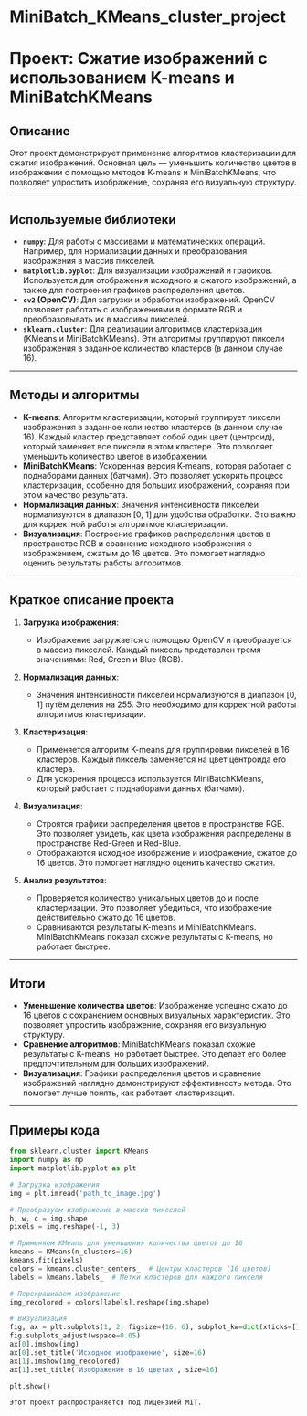 # MiniBatch_KMeans_cluster_project

# Проект: Сжатие изображений с использованием K-means и MiniBatchKMeans

## Описание
Этот проект демонстрирует применение алгоритмов кластеризации для сжатия изображений. Основная цель — уменьшить количество цветов в изображении с помощью методов K-means и MiniBatchKMeans, что позволяет упростить изображение, сохраняя его визуальную структуру.

---

## Используемые библиотеки
- **`numpy`**: Для работы с массивами и математических операций. Например, для нормализации данных и преобразования изображения в массив пикселей.
- **`matplotlib.pyplot`**: Для визуализации изображений и графиков. Используется для отображения исходного и сжатого изображений, а также для построения графиков распределения цветов.
- **`cv2` (OpenCV)**: Для загрузки и обработки изображений. OpenCV позволяет работать с изображениями в формате RGB и преобразовывать их в массивы пикселей.
- **`sklearn.cluster`**: Для реализации алгоритмов кластеризации (KMeans и MiniBatchKMeans). Эти алгоритмы группируют пиксели изображения в заданное количество кластеров (в данном случае 16).

---

## Методы и алгоритмы
- **K-means**: Алгоритм кластеризации, который группирует пиксели изображения в заданное количество кластеров (в данном случае 16). Каждый кластер представляет собой один цвет (центроид), который заменяет все пиксели в этом кластере. Это позволяет уменьшить количество цветов в изображении.
- **MiniBatchKMeans**: Ускоренная версия K-means, которая работает с поднаборами данных (батчами). Это позволяет ускорить процесс кластеризации, особенно для больших изображений, сохраняя при этом качество результата.
- **Нормализация данных**: Значения интенсивности пикселей нормализуются в диапазон [0, 1] для удобства обработки. Это важно для корректной работы алгоритмов кластеризации.
- **Визуализация**: Построение графиков распределения цветов в пространстве RGB и сравнение исходного изображения с изображением, сжатым до 16 цветов. Это помогает наглядно оценить результаты работы алгоритмов.

---

## Краткое описание проекта
1. **Загрузка изображения**:
   - Изображение загружается с помощью OpenCV и преобразуется в массив пикселей. Каждый пиксель представлен тремя значениями: Red, Green и Blue (RGB).

2. **Нормализация данных**:
   - Значения интенсивности пикселей нормализуются в диапазон [0, 1] путём деления на 255. Это необходимо для корректной работы алгоритмов кластеризации.

3. **Кластеризация**:
   - Применяется алгоритм K-means для группировки пикселей в 16 кластеров. Каждый пиксель заменяется на цвет центроида его кластера.
   - Для ускорения процесса используется MiniBatchKMeans, который работает с поднаборами данных (батчами).

4. **Визуализация**:
   - Строятся графики распределения цветов в пространстве RGB. Это позволяет увидеть, как цвета изображения распределены в пространстве Red-Green и Red-Blue.
   - Отображаются исходное изображение и изображение, сжатое до 16 цветов. Это помогает наглядно оценить качество сжатия.

5. **Анализ результатов**:
   - Проверяется количество уникальных цветов до и после кластеризации. Это позволяет убедиться, что изображение действительно сжато до 16 цветов.
   - Сравниваются результаты K-means и MiniBatchKMeans. MiniBatchKMeans показал схожие результаты с K-means, но работает быстрее.

---

## Итоги
- **Уменьшение количества цветов**: Изображение успешно сжато до 16 цветов с сохранением основных визуальных характеристик. Это позволяет упростить изображение, сохраняя его визуальную структуру.
- **Сравнение алгоритмов**: MiniBatchKMeans показал схожие результаты с K-means, но работает быстрее. Это делает его более предпочтительным для больших изображений.
- **Визуализация**: Графики распределения цветов и сравнение изображений наглядно демонстрируют эффективность метода. Это помогает лучше понять, как работает кластеризация.

---

## Примеры кода
```python
from sklearn.cluster import KMeans
import numpy as np
import matplotlib.pyplot as plt

# Загрузка изображения
img = plt.imread('path_to_image.jpg')

# Преобразуем изображение в массив пикселей
h, w, c = img.shape
pixels = img.reshape(-1, 3)

# Применяем KMeans для уменьшения количества цветов до 16
kmeans = KMeans(n_clusters=16)
kmeans.fit(pixels)
colors = kmeans.cluster_centers_  # Центры кластеров (16 цветов)
labels = kmeans.labels_  # Метки кластеров для каждого пикселя

# Перекрашиваем изображение
img_recolored = colors[labels].reshape(img.shape)

# Визуализация
fig, ax = plt.subplots(1, 2, figsize=(16, 6), subplot_kw=dict(xticks=[], yticks=[]))
fig.subplots_adjust(wspace=0.05)
ax[0].imshow(img)
ax[0].set_title('Исходное изображение', size=16)
ax[1].imshow(img_recolored)
ax[1].set_title('Изображение в 16 цветах', size=16)

plt.show()

Этот проект распространяется под лицензией MIT.
